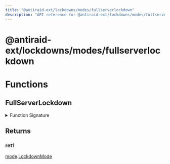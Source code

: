 ```yaml
---
title: "@antiraid-ext/lockdowns/modes/fullserverlockdown"
description: "API reference for @antiraid-ext/lockdowns/modes/fullserverlockdown"
---
```


<div id="@antiraid-ext/lockdowns/modes/fullserverlockdown"></div>

# @antiraid-ext/lockdowns/modes/fullserverlockdown

<div id="Functions"></div>

# Functions

<div id="FullServerLockdown"></div>

## FullServerLockdown

<details>
<summary>Function Signature</summary>

```luau
function FullServerLockdown() -> mode.LockdownMode end
```

</details>

<div id="Returns"></div>

## Returns

<div id="ret1"></div>

### ret1

[mode](#module.mode).[LockdownMode](#LockdownMode)